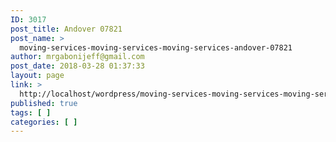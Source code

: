 ```yaml
---
ID: 3017
post_title: Andover 07821
post_name: >
  moving-services-moving-services-moving-services-andover-07821
author: mrgabonijeff@gmail.com
post_date: 2018-03-28 01:37:33
layout: page
link: >
  http://localhost/wordpress/moving-services-moving-services-moving-services-andover-07821/
published: true
tags: [ ]
categories: [ ]
---
```

